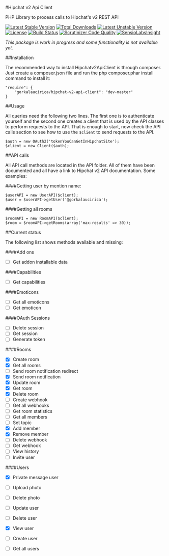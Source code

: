 #Hipchat v2 Api Client

PHP Library to process calls to Hipchat's v2 REST API

[![Latest Stable Version](https://poser.pugx.org/gorkalaucirica/hipchat-v2-api-client/v/stable.svg)](https://packagist.org/packages/gorkalaucirica/hipchat-v2-api-client)
[![Total Downloads](https://poser.pugx.org/gorkalaucirica/hipchat-v2-api-client/downloads.svg)](https://packagist.org/packages/gorkalaucirica/hipchat-v2-api-client)
[![Latest Unstable Version](https://poser.pugx.org/gorkalaucirica/hipchat-v2-api-client/v/unstable.svg)](https://packagist.org/packages/gorkalaucirica/hipchat-v2-api-client)
[![License](https://poser.pugx.org/gorkalaucirica/hipchat-v2-api-client/license.svg)](https://packagist.org/packages/gorkalaucirica/hipchat-v2-api-client)
[![Build Status](https://travis-ci.org/gorkalaucirica/HipchatAPIv2Client.svg?branch=master)](https://travis-ci.org/gorkalaucirica/HipchatAPIv2Client)
[![Scrutinizer Code Quality](https://scrutinizer-ci.com/g/gorkalaucirica/HipchatAPIv2Client/badges/quality-score.png?b=master)](https://scrutinizer-ci.com/g/gorkalaucirica/HipchatAPIv2Client/?branch=master)
[![SensioLabsInsight](https://insight.sensiolabs.com/projects/6c8dd8cc-f8d8-4d1c-b089-d52dd29a1ef7/mini.png)](https://insight.sensiolabs.com/projects/6c8dd8cc-f8d8-4d1c-b089-d52dd29a1ef7)

*This package is work in progress and some functionality is not available yet.*

##Installation

The recommended way to install Hipchatv2ApiClient is through composer. Just create a composer.json file and run the php
composer.phar install command to install it:

    "require": {
        "gorkalaucirica/hipchat-v2-api-client": "dev-master"
    }

##Usage

All queries need the following two lines. The first one is to authenticate yourself and the second one creates a
client that is used by the API classes to perform requests to the API. That is enough to start, now check the API calls
section to see how to use the `$client` to send requests to the API.

    $auth = new OAuth2('tokenYouCanGetInHipchatSite');
    $client = new Client($auth);

##API calls

All API call methods are located in the API folder. All of them have been documented and all have a link to Hipchat v2
API documentation. Some examples:

####Getting user by mention name:

    $userAPI = new UserAPI($client);
    $user = $userAPI->getUser('@gorkalaucirica');

####Getting all rooms

    $roomAPI = new RoomAPI($client);
    $room = $roomAPI->getRooms(array('max-results' => 30));

##Current status

The following list shows methods available and missing:

####Add ons
- [ ] Get addon installable data

####Capabilities
- [ ] Get capabilities

####Emoticons
- [ ] Get all emoticons
- [ ] Get emoticon

####OAuth Sessions
- [ ] Delete session
- [ ] Get session
- [ ] Generate token

####Rooms
- [x] Create room
- [x] Get all rooms
- [ ] Send room notification redirect
- [x] Send room notification
- [x] Update room
- [x] Get room
- [x] Delete room
- [ ] Create webhook
- [ ] Get all webhooks
- [ ] Get room statistics
- [ ] Get all members
- [ ] Set topic
- [x] Add member
- [x] Remove member
- [ ] Delete webhook
- [ ] Get webhook
- [ ] View history
- [ ] Invite user

####Users
- [x] Private message user
- [ ] Upload photo
- [ ] Delete photo
- [ ] Update user
- [ ] Delete user
- [x] View user
- [ ] Create user
- [ ] Get all users

